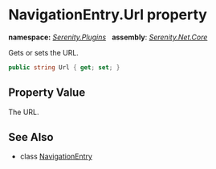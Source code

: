 # NavigationEntry.Url property
**namespace:** *[Serenity.Plugins](../../README.md#serenity.plugins-namespace)*   **assembly**: *[Serenity.Net.Core](../../README.md)*

Gets or sets the URL.

```csharp
public string Url { get; set; }
```

## Property Value

The URL.

## See Also

* class [NavigationEntry](../NavigationEntry.md)